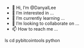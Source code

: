 - 👋 Hi, I’m @DanyalLee
- 👀 I’m interested in ...
- 🌱 I’m currently learning ...
- 💞️ I’m looking to collaborate on ...
- 📫 How to reach me ...

<!---
DanyalLee/DanyalLee is a ✨ special ✨ repository because its `README.md` (this file) appears on your GitHub profile.
You can click the Preview link to take a look at your changes.
--->


ls
cd pybitcointools
python
